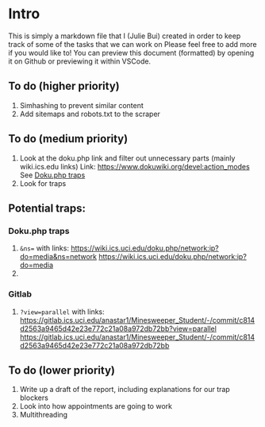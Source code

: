 # Intro
This is simply a markdown file that I (Julie Bui) created in order to keep track of some of the tasks that we can work on Please feel free to add more if you would like to! You can preview this document (formatted) by opening it on Github or previewing it within VSCode.

## To do (higher priority)
1. Simhashing to prevent similar content 
2. Add sitemaps and robots.txt to the scraper

## To do (medium priority)
1. Look at the doku.php link and filter out unnecessary parts (mainly wiki.ics.edu links)
Link: https://www.dokuwiki.org/devel:action_modes
See [Doku.php traps](Doku.php-traps)
2. Look for traps

## Potential traps:
### Doku.php traps
1. `&ns=` with links:
https://wiki.ics.uci.edu/doku.php/network:ip?do=media&ns=network
https://wiki.ics.uci.edu/doku.php/network:ip?do=media
2. 

### Gitlab
1. `?view=parallel` with links:
https://gitlab.ics.uci.edu/anastar1/Minesweeper_Student/-/commit/c814d2563a9465d42e23e772c21a08a972db72bb?view=parallel
https://gitlab.ics.uci.edu/anastar1/Minesweeper_Student/-/commit/c814d2563a9465d42e23e772c21a08a972db72bb

## To do (lower priority)
1. Write up a draft of the report, including explanations for our trap blockers
2. Look into how appointments are going to work
3. Multithreading